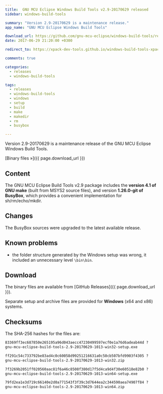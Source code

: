 ```yaml
---
title:  GNU MCU Eclipse Windows Build Tools v2.9-20170629 released
sidebar: windows-build-tools

summary: "Version 2.9-20170629 is a maintenance release."
app_name: "GNU MCU Eclipse Windows Build Tools"

download_url: https://github.com/gnu-mcu-eclipse/windows-build-tools/releases/tag/v2.9-20170629-1013/
date: 2017-06-29 21:20:00 +0300

redirect_to: https://xpack-dev-tools.github.io/windows-build-tools-xpack/blog/2017/06/29/windows-build-tools-v2-9-20170629-released/

comments: true

categories:
  - releases
  - windows-build-tools

tags:
  - releases
  - windows-build-tools
  - windows
  - setup
  - build
  - make
  - makedir
  - rm
  - busybox

---
```


Version 2.9-20170629 is a maintenance release of the GNU MCU Eclipse Windows Build Tools.

[Binary files »]({{ page.download_url }})

## Content

The GNU MCU Eclipse Build Tools v2.9 package includes the **version 4.1 of GNU make** (built from MSYS2 source files), and version **1.26.0-git of BusyBox**, which provides a convenient implementation for sh/rm/echo/mkdir.

## Changes

The BusyBox sources were upgraded to the latest available release.

## Known problems

* the folder structure generated by the Windows setup was wrong, it included an unnecessary level `\bin\bin`.

## Download

The binary files are available from [GitHub Releases]({{ page.download_url }}).

Separate setup and archive files are provided for **Windows** (x64 and x86) systems.

## Checksums

The SHA-256 hashes for the files are:

```txt
83369ff3ec687850e265195a96d043aecc47230499597ecf0e1a76d6adeab44d ?
gnu-mcu-eclipse-build-tools-2.9-20170629-1013-win32-setup.exe

ff291c54c733792be83ad4c0c60058d99251216631a0c50cb507bfd9903f4305 ?
gnu-mcu-eclipse-build-tools-2.9-20170629-1013-win32.zip

7f3269b2051ff020560aac81f6a46c8508f380d17f5d4ca9d4f30e60518e82b0 ?
gnu-mcu-eclipse-build-tools-2.9-20170629-1013-win64-setup.exe

79fd2ea1e3d719c66140e2d0a771543f3f39c3d7644ea2c344590aea74907f84 ?
gnu-mcu-eclipse-build-tools-2.9-20170629-1013-win64.zip
```

